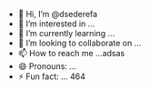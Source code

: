 - 👋 Hi, I’m @dsederefa
- 👀 I’m interested in ...
- 🌱 I’m currently learning ...
- 💞️ I’m looking to collaborate on ...
- 📫 How to reach me ...adsas
- 😄 Pronouns: ...
- ⚡ Fun fact: ...
464
<!---
dsederefa/dsederefa is a ✨ special ✨ repository because its `README.md` (this file) appears on your GitHub profile.456
You can click the Preview link to take a look at your changes.
--->
